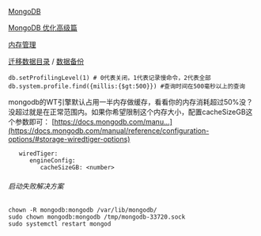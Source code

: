  [MongoDB](科技/coding/database/MongoDB.md) 

[MongoDB 优化高级篇](https://www.jianshu.com/p/b77a33fbe824)

[内存管理](https://ghost.atibm.com/mongodb-dui-nei-cun-de-yan-zhong-zhan-yong-yi-ji-jie-jue-fang-fa/)

[迁移数据目录](科技/coding/database/迁移数据目录.md)  /  [数据备份](科技/coding/database/backupdata.md)

```shell
db.setProfilingLevel(1) # 0代表关闭，1代表记录慢命令，2代表全部
db.system.profile.find({millis:{$gt:500}}) #查询时间在500毫秒以上的查询
```

mongodb的WT引擎默认占用一半内存做缓存，看看你的内存消耗超过50%没？没超过就是在正常范围内。如果你希望限制这个内存大小，配置cacheSizeGB这个参数即可： [https://docs.mongodb.com/manu...](https://docs.mongodb.com/manual/reference/configuration-options/#storage-wiredtiger-options)

```
   wiredTiger:
      engineConfig:
         cacheSizeGB: <number>
```



###### 启动失败解决方案

```shell
chown -R mongodb:mongodb /var/lib/mongodb/
sudo chown mongodb:mongodb /tmp/mongodb-33720.sock
sudo systemctl restart mongod
```

